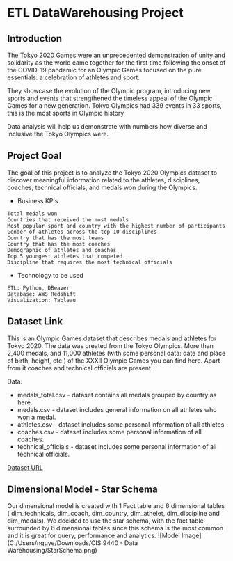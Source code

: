 # ETL DataWarehousing Project
## Introduction
The Tokyo 2020 Games were an unprecedented demonstration of unity and solidarity as the world came together for the first time following the onset of the COVID-19 pandemic for an Olympic Games focused on the pure essentials: a celebration of athletes and sport.


They showcase the evolution of the Olympic program, introducing new sports and events that strengthened the timeless appeal of the Olympic Games for a new generation. Tokyo Olympics had 339 events in 33 sports, this is the most sports in Olympic history


Data analysis will help us demonstrate with numbers how diverse and inclusive the Tokyo Olympics were.
## Project Goal
The goal of this project is to analyze the Tokyo 2020 Olympics dataset to discover meaningful information related to the athletes, disciplines, coaches, technical officials, and medals won during the Olympics.
* Business KPIs
```
Total medals won
Countries that received the most medals
Most popular sport and country with the highest number of participants
Gender of athletes across the top 10 disciplines
Country that has the most teams
Country that has the most coaches
Demographic of athletes and coaches 
Top 5 youngest athletes that competed 
Discipline that requires the most technical officials
```
* Technology to be used
```
ETL: Python, DBeaver
Database: AWS Redshift
Visualization: Tableau
```
## Dataset Link
This is an Olympic Games dataset that describes medals and athletes for Tokyo 2020. The data was created from the Tokyo Olympics.
More than 2,400 medals, and 11,000 athletes (with some personal data: date and place of birth, height, etc.) of the XXXII Olympic Games you can find here. Apart from it coaches and technical officials are present.

Data:
- medals_total.csv - dataset contains all medals grouped by country as here.
- medals.csv - dataset includes general information on all athletes who won a medal.
- athletes.csv - dataset includes some personal information of all athletes.
- coaches.csv - dataset includes some personal information of all coaches.
- technical_officials - dataset includes some personal information of all technical officials.

[Dataset URL](https://www.kaggle.com/piterfm/tokyo-2020-olympics?select=athletes.csv )
## Dimensional Model - Star Schema
Our dimensional model is created with 1 Fact table and 6 dimensional tables ( dim_technicals, dim_coach, dim_country, dim_athelet, dim_discipline and dim_medals). We decided to use the star schema, with the fact table surrounded by 6 dimensional tables since this schema is the most common and it is great for query, performance and analytics. 
![Model Image](C:/Users/nguye/Downloads/CIS 9440 - Data Warehousing/StarSchema.png)
